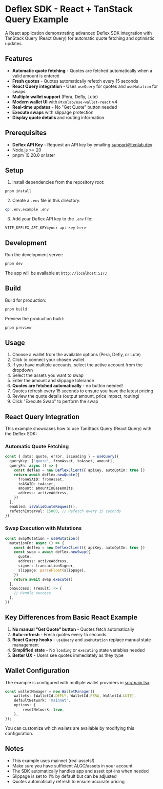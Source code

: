 # Deflex SDK - React + TanStack Query Example

A React application demonstrating advanced Deflex SDK integration with TanStack Query (React Query) for automatic quote fetching and optimistic updates.

## Features

- **Automatic quote fetching** - Quotes are fetched automatically when a valid amount is entered
- **Fresh quotes** - Quotes automatically refetch every 15 seconds
- **React Query integration** - Uses `useQuery` for quotes and `useMutation` for swaps
- **Multiple wallet support** (Pera, Defly, Lute)
- **Modern wallet UI** with `@txnlab/use-wallet-react` v4
- **Real-time updates** - No "Get Quote" button needed
- **Execute swaps** with slippage protection
- **Display quote details** and routing information

## Prerequisites

- **Deflex API Key** - Request an API key by emailing [support@txnlab.dev](mailto:support@txnlab.dev)
- Node.js >= 20
- pnpm 10.20.0 or later

## Setup

1. Install dependencies from the repository root:

```bash
pnpm install
```

2. Create a `.env` file in this directory:

```bash
cp .env.example .env
```

3. Add your Deflex API key to the `.env` file:

```
VITE_DEFLEX_API_KEY=your-api-key-here
```

## Development

Run the development server:

```bash
pnpm dev
```

The app will be available at `http://localhost:5173`

## Build

Build for production:

```bash
pnpm build
```

Preview the production build:

```bash
pnpm preview
```

## Usage

1. Choose a wallet from the available options (Pera, Defly, or Lute)
2. Click to connect your chosen wallet
3. If you have multiple accounts, select the active account from the dropdown
4. Select the assets you want to swap
5. Enter the amount and slippage tolerance
6. **Quotes are fetched automatically** - no button needed!
7. Quotes refresh every 15 seconds to ensure you have the latest pricing
8. Review the quote details (output amount, price impact, routing)
9. Click "Execute Swap" to perform the swap

## React Query Integration

This example showcases how to use TanStack Query (React Query) with the Deflex SDK:

### Automatic Quote Fetching

```typescript
const { data: quote, error, isLoading } = useQuery({
  queryKey: ['quote', fromAsset, toAsset, amount],
  queryFn: async () => {
    const deflex = new DeflexClient({ apiKey, autoOptIn: true })
    return await deflex.newQuote({
      fromASAID: fromAsset,
      toASAID: toAsset,
      amount: amountInBaseUnits,
      address: activeAddress,
    })
  },
  enabled: isValidQuoteRequest(),
  refetchInterval: 15000, // Refetch every 15 seconds
})
```

### Swap Execution with Mutations

```typescript
const swapMutation = useMutation({
  mutationFn: async () => {
    const deflex = new DeflexClient({ apiKey, autoOptIn: true })
    const swap = await deflex.newSwap({
      quote,
      address: activeAddress,
      signer: transactionSigner,
      slippage: parseFloat(slippage),
    })
    return await swap.execute()
  },
  onSuccess: (result) => {
    // Handle success
  },
})
```

## Key Differences from Basic React Example

1. **No manual "Get Quote" button** - Quotes fetch automatically
2. **Auto-refresh** - Fresh quotes every 15 seconds
3. **React Query hooks** - `useQuery` and `useMutation` replace manual state management
4. **Simplified state** - No `loading` or `executing` state variables needed
5. **Better UX** - Users see quotes immediately as they type

## Wallet Configuration

The example is configured with multiple wallet providers in [src/main.tsx](./src/main.tsx):

```typescript
const walletManager = new WalletManager({
	wallets: [WalletId.DEFLY, WalletId.PERA, WalletId.LUTE],
	defaultNetwork: 'mainnet',
	options: {
		resetNetwork: true,
	},
});
```

You can customize which wallets are available by modifying this configuration.

## Notes

- This example uses mainnet (real assets!)
- Make sure you have sufficient ALGO/assets in your account
- The SDK automatically handles app and asset opt-ins when needed
- Slippage is set to 1% by default but can be adjusted
- Quotes automatically refresh to ensure accurate pricing

